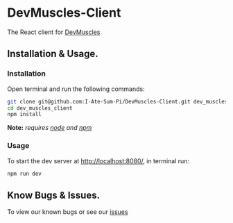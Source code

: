 # DevMuscles-Client

The React client for [DevMuscles](https://github.com/I-Ate-Sum-Pi/DevMuscles)

## Installation & Usage.

### Installation

Open terminal and run the following commands:

```sh
git clone git@github.com:I-Ate-Sum-Pi/DevMuscles-Client.git dev_muscles_client
cd dev_muscles_client
npm install
```

**Note:** _requires [node](https://nodejs.org/en/) and [npm](https://www.npmjs.com/)_

### Usage

To start the dev server at [http://localhost:8080/](http://localhost:8080/), in terminal run:

```sh
npm run dev
```

## Know Bugs & Issues.

To view our known bugs or see our [issues](https://github.com/I-Ate-Sum-Pi/DevMuscles/issues)
